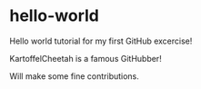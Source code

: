 # hello-world
Hello world tutorial for my first GitHub excercise!

KartoffelCheetah is a famous GitHubber!

Will make some fine contributions.

